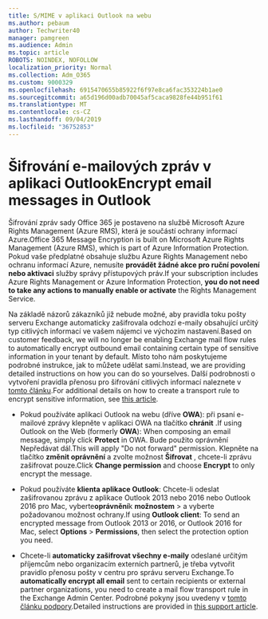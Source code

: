```yaml
---
title: S/MIME v aplikaci Outlook na webu
ms.author: pebaum
author: Techwriter40
manager: pamgreen
ms.audience: Admin
ms.topic: article
ROBOTS: NOINDEX, NOFOLLOW
localization_priority: Normal
ms.collection: Adm_O365
ms.custom: 9000329
ms.openlocfilehash: 6915470655b85922f6f97e8ca6fac353224b1ae0
ms.sourcegitcommit: a65d196d00adb70045af5caca9828fe44b951f61
ms.translationtype: MT
ms.contentlocale: cs-CZ
ms.lasthandoff: 09/04/2019
ms.locfileid: "36752853"
---
```

# <a name="encrypt-email-messages-in-outlook"></a><span data-ttu-id="2e083-102">Šifrování e-mailových zpráv v aplikaci Outlook</span><span class="sxs-lookup"><span data-stu-id="2e083-102">Encrypt email messages in Outlook</span></span>

<span data-ttu-id="2e083-103">Šifrování zpráv sady Office 365 je postaveno na službě Microsoft Azure Rights Management (Azure RMS), která je součástí ochrany informací Azure.</span><span class="sxs-lookup"><span data-stu-id="2e083-103">Office 365 Message Encryption is built on Microsoft Azure Rights Management (Azure RMS), which is part of Azure Information Protection.</span></span> <span data-ttu-id="2e083-104">Pokud vaše předplatné obsahuje službu Azure Rights Management nebo ochranu informací Azure, nemusíte **provádět žádné akce pro ruční povolení nebo aktivaci** služby správy přístupových práv.</span><span class="sxs-lookup"><span data-stu-id="2e083-104">If your subscription includes Azure Rights Management or Azure Information Protection, **you do not need to take any actions to manually enable or activate** the Rights Management Service.</span></span>

<span data-ttu-id="2e083-105">Na základě názorů zákazníků již nebude možné, aby pravidla toku pošty serveru Exchange automaticky zašifrovala odchozí e-maily obsahující určitý typ citlivých informací ve vašem nájemci ve výchozím nastavení.</span><span class="sxs-lookup"><span data-stu-id="2e083-105">Based on customer feedback, we will no longer be enabling Exchange mail flow rules to automatically encrypt outbound email containing certain type of sensitive information in your tenant by default.</span></span> <span data-ttu-id="2e083-106">Místo toho nám poskytujeme podrobné instrukce, jak to můžete udělat sami.</span><span class="sxs-lookup"><span data-stu-id="2e083-106">Instead, we are providing detailed instructions on how you can do so yourselves.</span></span> <span data-ttu-id="2e083-107">Další podrobnosti o vytvoření pravidla přenosu pro šifrování citlivých informací naleznete v [tomto článku](https://aka.ms/OmeEtr).</span><span class="sxs-lookup"><span data-stu-id="2e083-107">For additional details on how to create a transport rule to encrypt sensitive information, see [this article](https://aka.ms/OmeEtr).</span></span>

- <span data-ttu-id="2e083-108">Pokud používáte aplikaci Outlook na webu (dříve **OWA**): při psaní e-mailové zprávy klepněte v aplikaci OWA na tlačítko **chránit** .</span><span class="sxs-lookup"><span data-stu-id="2e083-108">If using Outlook on the Web (formerly **OWA**): When composing an email message, simply click **Protect** in OWA.</span></span> <span data-ttu-id="2e083-109">Bude použito oprávnění Nepředávat dál.</span><span class="sxs-lookup"><span data-stu-id="2e083-109">This will apply "Do not forward" permission.</span></span> <span data-ttu-id="2e083-110">Klepněte na tlačítko **změnit oprávnění** a zvolte možnost **Šifrovat** , chcete-li zprávu zašifrovat pouze.</span><span class="sxs-lookup"><span data-stu-id="2e083-110">Click **Change permission** and choose **Encrypt** to only encrypt the message.</span></span>

- <span data-ttu-id="2e083-111">Pokud používáte **klienta aplikace Outlook**: Chcete-li odeslat zašifrovanou zprávu z aplikace Outlook 2013 nebo 2016 nebo Outlook 2016 pro Mac, vyberte**oprávnění**k **možnostem** > a vyberte požadovanou možnost ochrany.</span><span class="sxs-lookup"><span data-stu-id="2e083-111">If using **Outlook client**: To send an encrypted message from Outlook 2013 or 2016, or Outlook 2016 for Mac, select **Options** > **Permissions**, then select the protection option you need.</span></span>

- <span data-ttu-id="2e083-112">Chcete-li **automaticky zašifrovat všechny e-maily** odeslané určitým příjemcům nebo organizacím externích partnerů, je třeba vytvořit pravidlo přenosu pošty v centru pro správu serveru Exchange.</span><span class="sxs-lookup"><span data-stu-id="2e083-112">To **automatically encrypt all email** sent to certain recipients or external partner organizations, you need to create a mail flow transport rule in the Exchange Admin Center.</span></span> <span data-ttu-id="2e083-113">Podrobné pokyny jsou uvedeny v [tomto článku podpory](https://docs.microsoft.com/office365/securitycompliance/define-mail-flow-rules-to-encrypt-email#create-a-mail-flow-rule-to-encrypt-email-messages-with-the-new-ome-capabilities).</span><span class="sxs-lookup"><span data-stu-id="2e083-113">Detailed instructions are provided in [this support article](https://docs.microsoft.com/office365/securitycompliance/define-mail-flow-rules-to-encrypt-email#create-a-mail-flow-rule-to-encrypt-email-messages-with-the-new-ome-capabilities).</span></span>


